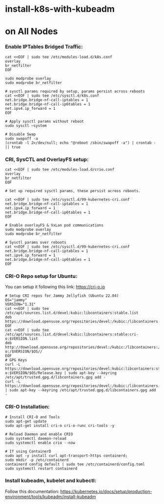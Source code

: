 # install-k8s-with-kubeadm


# on All Nodes
### Enable IPTables Bridged Traffic:
```
cat <<EOF | sudo tee /etc/modules-load.d/k8s.conf
overlay
br_netfilter
EOF

sudo modprobe overlay
sudo modprobe br_netfilter

# sysctl params required by setup, params persist across reboots
cat <<EOF | sudo tee /etc/sysctl.d/k8s.conf
net.bridge.bridge-nf-call-iptables = 1
net.bridge.bridge-nf-call-ip6tables = 1
net.ipv4.ip_forward = 1
EOF

# Apply sysctl params without reboot
sudo sysctl –system

# Disable Swap
sudo swapoff -a
(crontab -l 2>/dev/null; echo "@reboot /sbin/swapoff -a") | crontab - || true
```

### CRI, SysCTL and OverlayFS setup:
```
cat <<EOF | sudo tee /etc/modules-load.d/crio.conf
overlay
br_netfilter
EOF

# Set up required sysctl params, these persist across reboots.

cat <<EOF | sudo tee /etc/sysctl.d/99-kubernetes-cri.conf
net.bridge.bridge-nf-call-iptables = 1
net.ipv4.ip_forward = 1
net.bridge.bridge-nf-call-ip6tables = 1
EOF

# Enable overlayFS & VxLan pod communications
sudo modprobe overlay
sudo modprobe br_netfilter

# Sysctl params over reboots
cat <<EOF | sudo tee /etc/sysctl.d/99-kubernetes-cri.conf
net.bridge.bridge-nf-call-iptables = 1
net.ipv4.ip_forward = 1
net.bridge.bridge-nf-call-ip6tables = 1
EOF
```

### CRI-O Repo setup for Ubuntu:
You can setup it following this link: https://cri-o.io
```
# Setup CRI repos for Jammy Jellyfish (Ubuntu 22.04)
OS="jammy"
VERSION="1.31"
cat <<EOF | sudo tee
/etc/apt/sources.list.d/devel:kubic:libcontainers:stable.list
deb
https://download.opensuse.org/repositories/devel:/kubic:/libcontainers:/stable/$OS//
EOF
cat <<EOF | sudo tee
/etc/apt/sources.list.d/devel:kubic:libcontainers:stable:cri-o:$VERSION.list
deb
http://download.opensuse.org/repositories/devel:/kubic:/libcontainers:/stable:/cri-o:/$VERSION/$OS//
EOF
# GPG Keys
curl -L https://download.opensuse.org/repositories/devel:kubic:libcontainers:stable:cri-o:$VERSION/$OS/Release.key | sudo apt-key --keyring /etc/apt/trusted.gpg.d/libcontainers.gpg add -
curl -L https://download.opensuse.org/repositories/devel:/kubic:/libcontainers:/stable/$OS/Release.key | sudo apt-key --keyring /etc/apt/trusted.gpg.d/libcontainers.gpg add -
```

### CRI-O Installation:
```
# Install CRI-O and Tools
sudo apt-get update
sudo apt-get install cri-o cri-o-runc cri-tools -y

# Reload Daemon and enable CRIO
sudo systemctl daemon-reload
sudo systemctl enable crio --now

# If using ContainerD
sudo apt -y install curl apt-transport-https containerd; 
sudo mkdir -p /etc/containerd
containerd config default | sudo tee /etc/containerd/config.toml
sudo systemctl restart containerd
```
### Install kubeadm, kubelet and kubectl:
Follow this documentation: https://kubernetes.io/docs/setup/production-environment/tools/kubeadm/install-kubeadm

